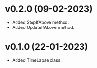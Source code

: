 # v0.2.0 (09-02-2023)
- Added StopIfAbove method.
- Added UpdateIfAbove method.
# v0.1.0 (22-01-2023)
- Added TimeLapse class.